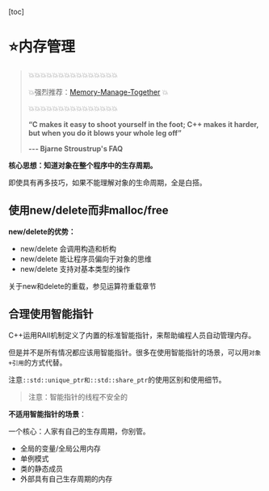 [toc]

# ⭐内存管理

> 💥💥💥💥💥💥💥💥💥💥💥💥💥💥💥
>
> 💥强烈推荐：[Memory-Manage-Together](https://github.com/cuber-lotus/Memory-Manage-Together) 💥
>
> 💥💥💥💥💥💥💥💥💥💥💥💥💥💥💥
>
> **“C makes it easy to shoot yourself in the foot; C++ makes it harder, but when you do it blows your whole leg off”**
>
> **--- Bjarne Stroustrup's FAQ**

**核心思想：知道对象在整个程序中的生存周期。**

即使具有再多技巧，如果不能理解对象的生命周期，全是白搭。

## 使用new/delete而非malloc/free

**new/delete的优势：**

- new/delete 会调用构造和析构
- new/delete 能让程序员偏向于对象的思维
- new/delete 支持对基本类型的操作

关于new和delete的重载，参见运算符重载章节

## 合理使用智能指针

C++运用RAII机制定义了内置的标准智能指针，来帮助编程人员自动管理内存。

但是并不是所有情况都应该用智能指针。很多在使用智能指针的场景，可以用`对象+引用`的方式代替。

注意`::std::unique_ptr和::std::share_ptr`的使用区别和使用细节。

> 注意：智能指针的线程不安全的

**不适用智能指针的场景**：

一个核心：人家有自己的生存周期，你别管。

- 全局的变量/全局公用内存
- 单例模式
- 类的静态成员
- 外部具有自己生存周期的内存

